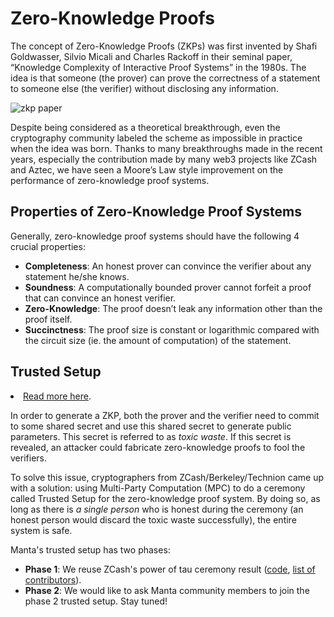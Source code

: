 # Zero-Knowledge Proofs

The concept of Zero-Knowledge Proofs (ZKPs) was first invented by Shafi Goldwasser, Silvio Micali and Charles Rackoff in their seminal paper, “Knowledge Complexity of Interactive Proof Systems” in the 1980s. The idea is that someone (the prover) can prove the correctness of a statement to someone else (the verifier) without disclosing any information.

 ![zkp paper](./resources/zkp-paper.png)

 Despite being considered as a theoretical breakthrough, even the cryptography community labeled the scheme as impossible in practice when the idea was born. Thanks to many breakthroughs made in the recent years, especially the contribution made by many web3 projects like ZCash and Aztec, we have seen a Moore’s Law style improvement on the performance of zero-knowledge proof systems. 

## Properties of Zero-Knowledge Proof Systems

Generally, zero-knowledge proof systems should have the following 4 crucial properties:

* **Completeness**: An honest prover can convince the verifier about any statement he/she knows.
* **Soundness**: A computationally bounded prover cannot forfeit a proof that can convince an honest verifier.
* **Zero-Knowledge**: The proof doesn’t leak any information other than the proof itself.
* **Succinctness**: The proof size is constant or logarithmic compared with the circuit size (ie. the amount of computation) of the statement.

## Trusted Setup

<li>
                        <a href='./TrustedSetup'>Read more here</a>.
                    </li>

In order to generate a ZKP, both the prover and the verifier need to commit to some shared secret and use this shared secret to generate public parameters. This secret is referred to as *toxic waste*. If this secret is revealed, an attacker could fabricate zero-knowledge proofs to fool the verifiers.

To solve this issue, cryptographers from ZCash/Berkeley/Technion came up with a solution: using Multi-Party Computation (MPC) to do a ceremony called Trusted Setup for the zero-knowledge proof system. By doing so, as long as there is *a single person* who is honest during the ceremony (an honest person would discard the toxic waste successfully), the entire system is safe.

Manta's trusted setup has two phases:
* **Phase 1**: We reuse ZCash's power of tau ceremony result ([code](https://github.com/ebfull/powersoftau), [list of contributors](https://github.com/zcash-hackworks/sapling-mpc/wiki)). 
* **Phase 2**: We would like to ask Manta community members to join the phase 2 trusted setup. Stay tuned!